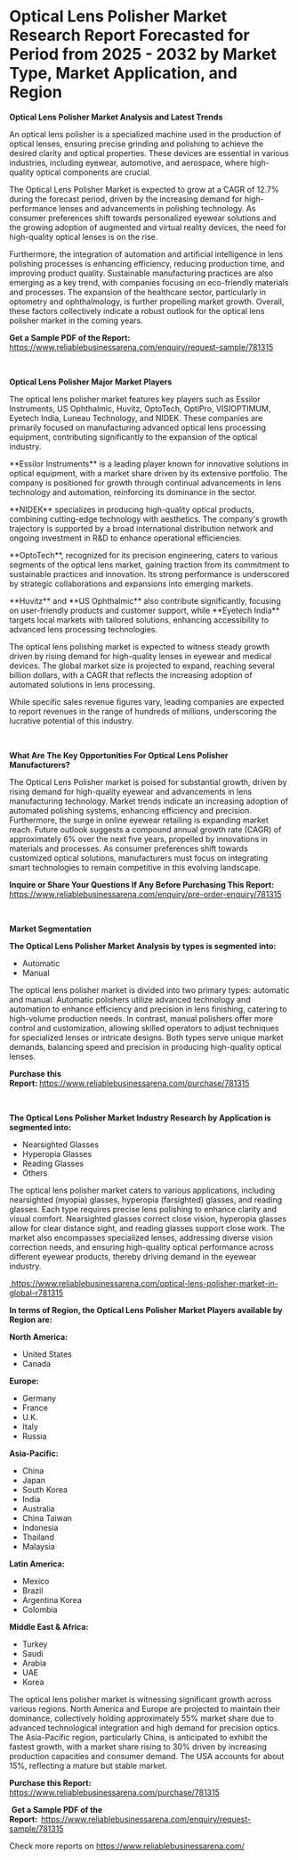 <p><h1>Optical Lens Polisher Market Research Report Forecasted for Period from 2025 -  2032 by Market Type, Market Application, and Region</h1></p><p><strong>Optical Lens Polisher Market Analysis and Latest Trends</strong></p>
<p><p>An optical lens polisher is a specialized machine used in the production of optical lenses, ensuring precise grinding and polishing to achieve the desired clarity and optical properties. These devices are essential in various industries, including eyewear, automotive, and aerospace, where high-quality optical components are crucial.</p><p>The Optical Lens Polisher Market is expected to grow at a CAGR of 12.7% during the forecast period, driven by the increasing demand for high-performance lenses and advancements in polishing technology. As consumer preferences shift towards personalized eyewear solutions and the growing adoption of augmented and virtual reality devices, the need for high-quality optical lenses is on the rise.</p><p>Furthermore, the integration of automation and artificial intelligence in lens polishing processes is enhancing efficiency, reducing production time, and improving product quality. Sustainable manufacturing practices are also emerging as a key trend, with companies focusing on eco-friendly materials and processes. The expansion of the healthcare sector, particularly in optometry and ophthalmology, is further propelling market growth. Overall, these factors collectively indicate a robust outlook for the optical lens polisher market in the coming years.</p></p>
<p><strong>Get a Sample PDF of the Report:&nbsp;</strong> <a href="https://www.reliablebusinessarena.com/enquiry/request-sample/781315?utm_campaign=3211&utm_medium=2&utm_source=Github&utm_content=ia&utm_term=10042025&utm_id=optical-lens-polisher">https://www.reliablebusinessarena.com/enquiry/request-sample/781315</a></p>
<p>&nbsp;</p>
<p><strong>Optical Lens Polisher Major Market Players</strong></p>
<p><p>The optical lens polisher market features key players such as Essilor Instruments, US Ophthalmic, Huvitz, OptoTech, OptiPro, VISIOPTIMUM, Eyetech India, Luneau Technology, and NIDEK. These companies are primarily focused on manufacturing advanced optical lens processing equipment, contributing significantly to the expansion of the optical industry.</p><p>**Essilor Instruments** is a leading player known for innovative solutions in optical equipment, with a market share driven by its extensive portfolio. The company is positioned for growth through continual advancements in lens technology and automation, reinforcing its dominance in the sector.</p><p>**NIDEK** specializes in producing high-quality optical products, combining cutting-edge technology with aesthetics. The company's growth trajectory is supported by a broad international distribution network and ongoing investment in R&D to enhance operational efficiencies. </p><p>**OptoTech**, recognized for its precision engineering, caters to various segments of the optical lens market, gaining traction from its commitment to sustainable practices and innovation. Its strong performance is underscored by strategic collaborations and expansions into emerging markets.</p><p>**Huvitz** and **US Ophthalmic** also contribute significantly, focusing on user-friendly products and customer support, while **Eyetech India** targets local markets with tailored solutions, enhancing accessibility to advanced lens processing technologies.</p><p>The optical lens polishing market is expected to witness steady growth driven by rising demand for high-quality lenses in eyewear and medical devices. The global market size is projected to expand, reaching several billion dollars, with a CAGR that reflects the increasing adoption of automated solutions in lens processing. </p><p>While specific sales revenue figures vary, leading companies are expected to report revenues in the range of hundreds of millions, underscoring the lucrative potential of this industry.</p></p>
<p>&nbsp;</p>
<p><strong>What Are The Key Opportunities For Optical Lens Polisher Manufacturers?</strong></p>
<p><p>The Optical Lens Polisher market is poised for substantial growth, driven by rising demand for high-quality eyewear and advancements in lens manufacturing technology. Market trends indicate an increasing adoption of automated polishing systems, enhancing efficiency and precision. Furthermore, the surge in online eyewear retailing is expanding market reach. Future outlook suggests a compound annual growth rate (CAGR) of approximately 6% over the next five years, propelled by innovations in materials and processes. As consumer preferences shift towards customized optical solutions, manufacturers must focus on integrating smart technologies to remain competitive in this evolving landscape.</p></p>
<p><strong>Inquire or Share Your Questions If Any Before Purchasing This Report:</strong> <a href="https://www.reliablebusinessarena.com/enquiry/pre-order-enquiry/781315?utm_campaign=3211&utm_medium=2&utm_source=Github&utm_content=ia&utm_term=10042025&utm_id=optical-lens-polisher">https://www.reliablebusinessarena.com/enquiry/pre-order-enquiry/781315</a></p>
<p>&nbsp;</p>
<p><strong>Market Segmentation</strong></p>
<p><strong>The Optical Lens Polisher Market Analysis by types is segmented into:</strong></p>
<p><ul><li>Automatic</li><li>Manual</li></ul></p>
<p><p>The optical lens polisher market is divided into two primary types: automatic and manual. Automatic polishers utilize advanced technology and automation to enhance efficiency and precision in lens finishing, catering to high-volume production needs. In contrast, manual polishers offer more control and customization, allowing skilled operators to adjust techniques for specialized lenses or intricate designs. Both types serve unique market demands, balancing speed and precision in producing high-quality optical lenses.</p></p>
<p><strong>Purchase this Report:&nbsp;</strong><a href="https://www.reliablebusinessarena.com/purchase/781315?utm_campaign=3211&utm_medium=2&utm_source=Github&utm_content=ia&utm_term=10042025&utm_id=optical-lens-polisher">https://www.reliablebusinessarena.com/purchase/781315</a></p>
<p>&nbsp;</p>
<p><strong>The Optical Lens Polisher Market Industry Research by Application is segmented into:</strong></p>
<p><ul><li>Nearsighted Glasses</li><li>Hyperopia Glasses</li><li>Reading Glasses</li><li>Others</li></ul></p>
<p><p>The optical lens polisher market caters to various applications, including nearsighted (myopia) glasses, hyperopia (farsighted) glasses, and reading glasses. Each type requires precise lens polishing to enhance clarity and visual comfort. Nearsighted glasses correct close vision, hyperopia glasses allow for clear distance sight, and reading glasses support close work. The market also encompasses specialized lenses, addressing diverse vision correction needs, and ensuring high-quality optical performance across different eyewear products, thereby driving demand in the eyewear industry.</p></p>
<p><a href="https://www.reliablebusinessarena.com/optical-lens-polisher-market-in-global-r781315?utm_campaign=3211&utm_medium=2&utm_source=Github&utm_content=ia&utm_term=10042025&utm_id=optical-lens-polisher">&nbsp;https://www.reliablebusinessarena.com/optical-lens-polisher-market-in-global-r781315</a></p>
<p><strong>In terms of Region, the Optical Lens Polisher Market Players available by Region are:</strong></p>
<p>
    <p> <strong> North America: </strong>
        <ul>
            <li>United States</li>
            <li>Canada</li>
        </ul>
        </p> 
    <p> <strong> Europe: </strong>
        <ul>
            <li>Germany</li>
            <li>France</li>
            <li>U.K.</li>
            <li>Italy</li>
            <li>Russia</li>
        </ul>
        </p> 
    <p> <strong> Asia-Pacific: </strong>
        <ul>
            <li>China</li>
            <li>Japan</li>
            <li>South Korea</li>
            <li>India</li>
            <li>Australia</li>
            <li>China Taiwan</li>
            <li>Indonesia</li>
            <li>Thailand</li>
            <li>Malaysia</li>
        </ul>
        </p> 
    <p> <strong> Latin America: </strong>
        <ul>
            <li>Mexico</li>
            <li>Brazil</li>
            <li>Argentina Korea</li>
            <li>Colombia</li>
        </ul>
        </p> 
    <p> <strong> Middle East & Africa: </strong>
        <ul>
            <li>Turkey</li>
            <li>Saudi</li>
            <li>Arabia</li>
            <li>UAE</li>
            <li>Korea</li>
        </ul>
    </p>
    </p>
<p><p>The optical lens polisher market is witnessing significant growth across various regions. North America and Europe are projected to maintain their dominance, collectively holding approximately 55% market share due to advanced technological integration and high demand for precision optics. The Asia-Pacific region, particularly China, is anticipated to exhibit the fastest growth, with a market share rising to 30% driven by increasing production capacities and consumer demand. The USA accounts for about 15%, reflecting a mature but stable market.</p></p>
<p><strong>Purchase this Report: </strong><a href="https://www.reliablebusinessarena.com/purchase/781315?utm_campaign=3211&utm_medium=2&utm_source=Github&utm_content=ia&utm_term=10042025&utm_id=optical-lens-polisher">https://www.reliablebusinessarena.com/purchase/781315</a></p>
<p>&nbsp;<strong>Get a Sample PDF of the Report:&nbsp;&nbsp;</strong><a href="https://www.reliablebusinessarena.com/enquiry/request-sample/781315?utm_campaign=3211&utm_medium=2&utm_source=Github&utm_content=ia&utm_term=10042025&utm_id=optical-lens-polisher">https://www.reliablebusinessarena.com/enquiry/request-sample/781315</a></p>
<p><strong></strong></p>
<p>Check more reports on <a href="https://www.reliablebusinessarena.com/?utm_campaign=3211&utm_medium=2&utm_source=Github&utm_content=ia&utm_term=10042025&utm_id=optical-lens-polisher">https://www.reliablebusinessarena.com/</a></p>